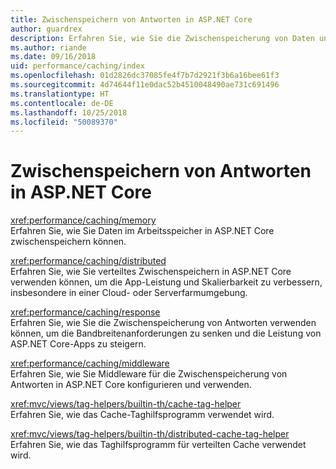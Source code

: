 ```yaml
---
title: Zwischenspeichern von Antworten in ASP.NET Core
author: guardrex
description: Erfahren Sie, wie Sie die Zwischenspeicherung von Daten und Antworten verwenden können, um die Leistung von ASP.NET Core-Apps zu verbessern.
ms.author: riande
ms.date: 09/16/2018
uid: performance/caching/index
ms.openlocfilehash: 01d2826dc37085fe4f7b7d2921f3b6a16bee61f3
ms.sourcegitcommit: 4d74644f11e0dac52b4510048490ae731c691496
ms.translationtype: HT
ms.contentlocale: de-DE
ms.lasthandoff: 10/25/2018
ms.locfileid: "50089370"
---
```

# <a name="cache-responses-in-aspnet-core"></a>Zwischenspeichern von Antworten in ASP.NET Core

<xref:performance/caching/memory>  
Erfahren Sie, wie Sie Daten im Arbeitsspeicher in ASP.NET Core zwischenspeichern können.

<xref:performance/caching/distributed>  
Erfahren Sie, wie Sie verteiltes Zwischenspeichern in ASP.NET Core verwenden können, um die App-Leistung und Skalierbarkeit zu verbessern, insbesondere in einer Cloud- oder Serverfarmumgebung.

<xref:performance/caching/response>  
Erfahren Sie, wie Sie die Zwischenspeicherung von Antworten verwenden können, um die Bandbreitenanforderungen zu senken und die Leistung von ASP.NET Core-Apps zu steigern.

<xref:performance/caching/middleware>  
Erfahren Sie, wie Sie Middleware für die Zwischenspeicherung von Antworten in ASP.NET Core konfigurieren und verwenden.

<xref:mvc/views/tag-helpers/builtin-th/cache-tag-helper>  
Erfahren Sie, wie das Cache-Taghilfsprogramm verwendet wird.

<xref:mvc/views/tag-helpers/builtin-th/distributed-cache-tag-helper>  
Erfahren Sie, wie das Taghilfsprogramm für verteilten Cache verwendet wird.
